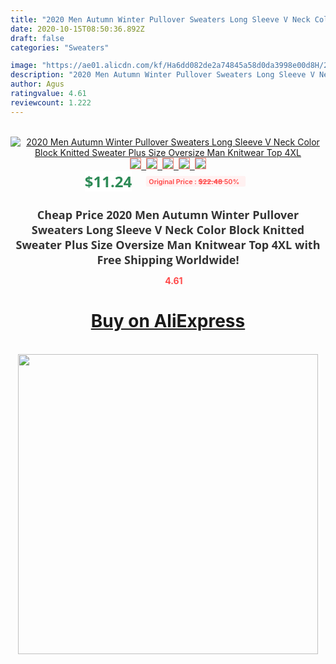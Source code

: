 ```yaml
---
title: "2020 Men Autumn Winter Pullover Sweaters Long Sleeve V Neck Color Block Knitted Sweater Plus Size Oversize Man Knitwear Top 4XL"
date: 2020-10-15T08:50:36.892Z
draft: false
categories: "Sweaters"

image: "https://ae01.alicdn.com/kf/Ha6dd082de2a74845a58d0da3998e00d8H/2020-Men-Autumn-Winter-Pullover-Sweaters-Long-Sleeve-V-Neck-Color-Block-Knitted-Sweater-Plus-Size.jpg"
description: "2020 Men Autumn Winter Pullover Sweaters Long Sleeve V Neck Color Block Knitted Sweater Plus Size Oversize Man Knitwear Top 4XL"
author: Agus
ratingvalue: 4.61
reviewcount: 1.222
---
```

<br>
<div style="text-align: center;">
<a href="https://s.click.aliexpress.com/e/_APY2IZ" target="_blank" rel="nofollow noopener noreferrer"><img alt="2020 Men Autumn Winter Pullover Sweaters Long Sleeve V Neck Color Block Knitted Sweater Plus Size Oversize Man Knitwear Top 4XL" class="magnifier-image" src="https://ae01.alicdn.com/kf/Ha6dd082de2a74845a58d0da3998e00d8H/2020-Men-Autumn-Winter-Pullover-Sweaters-Long-Sleeve-V-Neck-Color-Block-Knitted-Sweater-Plus-Size.jpg_640x640.jpg">
<br>
<img style="border:1px solid salmon" src="https://ae01.alicdn.com/kf/Ha6dd082de2a74845a58d0da3998e00d8H/2020-Men-Autumn-Winter-Pullover-Sweaters-Long-Sleeve-V-Neck-Color-Block-Knitted-Sweater-Plus-Size.jpg_120x120.jpg">&nbsp;&nbsp;<img style="border:1px solid salmon" src="https://ae01.alicdn.com/kf/H53e06870d3e84b5f8373a07f93c8f091F/2020-Men-Autumn-Winter-Pullover-Sweaters-Long-Sleeve-V-Neck-Color-Block-Knitted-Sweater-Plus-Size.jpg_120x120.jpg">&nbsp;&nbsp;<img style="border:1px solid salmon" src="https://ae01.alicdn.com/kf/H873c6d1783ec43768d86302c24fc6a085/2020-Men-Autumn-Winter-Pullover-Sweaters-Long-Sleeve-V-Neck-Color-Block-Knitted-Sweater-Plus-Size.jpg_120x120.jpg">&nbsp;&nbsp;<img style="border:1px solid salmon" src="https://ae01.alicdn.com/kf/H08ffb451770948cd9ced76f270cdf094z/2020-Men-Autumn-Winter-Pullover-Sweaters-Long-Sleeve-V-Neck-Color-Block-Knitted-Sweater-Plus-Size.jpg_120x120.jpg">&nbsp;&nbsp;<img style="border:1px solid salmon" src="https://ae01.alicdn.com/kf/H63323714ada94ce9a36b8815cfca1da37/2020-Men-Autumn-Winter-Pullover-Sweaters-Long-Sleeve-V-Neck-Color-Block-Knitted-Sweater-Plus-Size.jpg_120x120.jpg"></a></div><br0>
<div style="text-align: center;"><span style="background-color: white; border: 0px; box-sizing: border-box; color: seagreen; display: inline-block; font-family: &quot;open sans&quot; , &quot;arial&quot; , &quot;helvetica&quot; , sans-serif , &quot;heiti&quot;; font-size: 24px; font-stretch: inherit; font-weight: 700; line-height: inherit; margin: 0px 10px 0px 0px; padding: 0px; vertical-align: middle;">$11.24 </span>
<span style="background: rgb(255 , 241 , 241); border-radius: 3px; border: 0px; box-sizing: border-box; color: #ff4747; display: inline-block; font-family: inherit; font-size: 12px; font-stretch: inherit; font-style: inherit; font-variant: inherit; font-weight: 600; line-height: inherit; margin: 0px; padding: 2px 5px; transform: scale(0.9); vertical-align: middle;">Original Price : <b style="text-decoration: line-through;">$22.48 </b> 50%&nbsp;&nbsp;</span></div>
<h1 style="color: #333333; display: inline-block; font-family: &quot;open sans&quot; , &quot;arial&quot; , &quot;helvetica&quot; , sans-serif , &quot;heiti&quot;; font-size: 18px; font-stretch: inherit; font-weight: 700; text-align: center;">Cheap Price 2020 Men Autumn Winter Pullover Sweaters Long Sleeve V Neck Color Block Knitted Sweater Plus Size Oversize Man Knitwear Top 4XL with Free Shipping Worldwide!</h1>
<div style="color: #ff4747; text-align: center;">
<img src="https://4.bp.blogspot.com/-M0ZcTcb-5uY/XleCXlxnR4I/AAAAAAAAAEc/OrjgMkXV1oMQFaCRZj5HQwOCBcu3w1FegCPcBGAYYCw/s1600/star.png" style="height: 15px;">&nbsp;<b>4.61</b></div>
<div class="button_cont" align="center"><a class="buynow_a" href="https://s.click.aliexpress.com/e/_APY2IZ" target="_blank" rel="nofollow noopener noreferrer"><H1>Buy on AliExpress</H1></a></div><br>
<div class="separator" style="clear: both; text-align: center;">
<img src="https://lh3.googleusercontent.com/-pTy5HemUv9M/XlePHvY0dAI/AAAAAAAAAE4/0nX5iRUoIWY8eMW9Dpxeirr157OZliDIgCLcBGAsYHQ/s1600/badge.gif" width="480">
</div>
